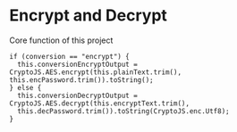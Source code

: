 # Encrypt and Decrypt

Core function of this project
```Encrypt and Decrypt Data
if (conversion == "encrypt") {
  this.conversionEncryptOutput = CryptoJS.AES.encrypt(this.plainText.trim(), this.encPassword.trim()).toString();
} else {
  this.conversionDecryptOutput = CryptoJS.AES.decrypt(this.encryptText.trim(),    
  this.decPassword.trim()).toString(CryptoJS.enc.Utf8);
}
```
